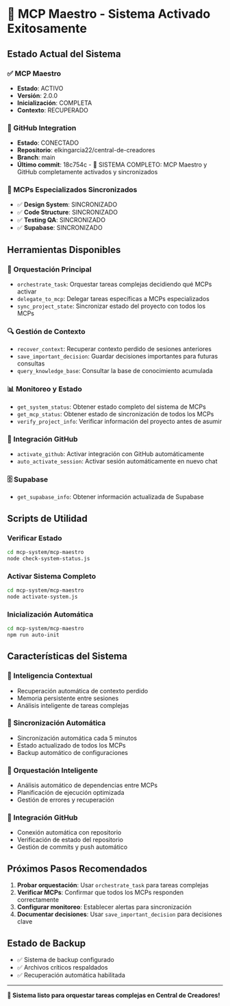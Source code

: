# 🎯 MCP Maestro - Sistema Activado Exitosamente

## Estado Actual del Sistema

### ✅ MCP Maestro
- **Estado**: ACTIVO
- **Versión**: 2.0.0
- **Inicialización**: COMPLETA
- **Contexto**: RECUPERADO

### 🔗 GitHub Integration
- **Estado**: CONECTADO
- **Repositorio**: elkingarcia22/central-de-creadores
- **Branch**: main
- **Último commit**: 18c754c - 🎯 SISTEMA COMPLETO: MCP Maestro y GitHub completamente activados y sincronizados

### 🔄 MCPs Especializados Sincronizados
- ✅ **Design System**: SINCRONIZADO
- ✅ **Code Structure**: SINCRONIZADO  
- ✅ **Testing QA**: SINCRONIZADO
- ✅ **Supabase**: SINCRONIZADO

## Herramientas Disponibles

### 🎯 Orquestación Principal
- `orchestrate_task`: Orquestar tareas complejas decidiendo qué MCPs activar
- `delegate_to_mcp`: Delegar tareas específicas a MCPs especializados
- `sync_project_state`: Sincronizar estado del proyecto con todos los MCPs

### 🔍 Gestión de Contexto
- `recover_context`: Recuperar contexto perdido de sesiones anteriores
- `save_important_decision`: Guardar decisiones importantes para futuras consultas
- `query_knowledge_base`: Consultar la base de conocimiento acumulada

### 📊 Monitoreo y Estado
- `get_system_status`: Obtener estado completo del sistema de MCPs
- `get_mcp_status`: Obtener estado de sincronización de todos los MCPs
- `verify_project_info`: Verificar información del proyecto antes de asumir

### 🔗 Integración GitHub
- `activate_github`: Activar integración con GitHub automáticamente
- `auto_activate_session`: Activar sesión automáticamente en nuevo chat

### 🗄️ Supabase
- `get_supabase_info`: Obtener información actualizada de Supabase

## Scripts de Utilidad

### Verificar Estado
```bash
cd mcp-system/mcp-maestro
node check-system-status.js
```

### Activar Sistema Completo
```bash
cd mcp-system/mcp-maestro
node activate-system.js
```

### Inicialización Automática
```bash
cd mcp-system/mcp-maestro
npm run auto-init
```

## Características del Sistema

### 🧠 Inteligencia Contextual
- Recuperación automática de contexto perdido
- Memoria persistente entre sesiones
- Análisis inteligente de tareas complejas

### 🔄 Sincronización Automática
- Sincronización automática cada 5 minutos
- Estado actualizado de todos los MCPs
- Backup automático de configuraciones

### 🎯 Orquestación Inteligente
- Análisis automático de dependencias entre MCPs
- Planificación de ejecución optimizada
- Gestión de errores y recuperación

### 🔗 Integración GitHub
- Conexión automática con repositorio
- Verificación de estado del repositorio
- Gestión de commits y push automático

## Próximos Pasos Recomendados

1. **Probar orquestación**: Usar `orchestrate_task` para tareas complejas
2. **Verificar MCPs**: Confirmar que todos los MCPs responden correctamente
3. **Configurar monitoreo**: Establecer alertas para sincronización
4. **Documentar decisiones**: Usar `save_important_decision` para decisiones clave

## Estado de Backup

- ✅ Sistema de backup configurado
- ✅ Archivos críticos respaldados
- ✅ Recuperación automática habilitada

---

**🎯 Sistema listo para orquestar tareas complejas en Central de Creadores!**
